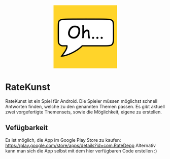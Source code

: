 <p align="center">
  <img src="assets/icon.png" width="200" />
</p>

# RateKunst

RateKunst ist ein Spiel für Android. Die Spieler müssen möglichst schnell Antworten finden, welche zu den genannten Themen passen.
Es gibt aktuell zwei vorgefertigte Themensets, sowie die Möglichkeit, eigene zu erstellen.

## Vefügbarkeit
Es ist möglich, die App im Google Play Store zu kaufen: https://play.google.com/store/apps/details?id=com.RateDepp
Alternativ kann man sich die App selbst mit dem hier verfügbaren Code erstellen :)